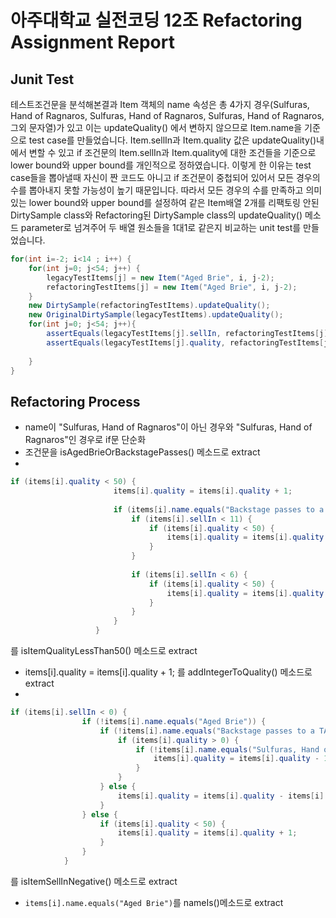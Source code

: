 # 아주대학교 실전코딩 12조 Refactoring Assignment Report
## Junit Test 
테스트조건문을 분석해본결과 Item 객체의 name 속성은 총 4가지 경우(Sulfuras, Hand of Ragnaros, Sulfuras, Hand of Ragnaros, Sulfuras, Hand of Ragnaros, 그외 문자열)가 있고 
이는 updateQuality() 에서 변하지 않으므로 Item.name을 기준으로 test case를 만들었습니다. Item.sellIn과 Item.quality 값은 updateQuality()내에서 변할 수 있고 if 조건문의 
Item.sellIn과 Item.quality에 대한 조건들을 기준으로 lower bound와 upper bound를 개인적으로 정하였습니다. 이렇게 한 이유는 test case들을 뽑아낼때 자신이 짠 코드도 아니고
if 조건문이 중첩되어 있어서 모든 경우의 수를 뽑아내지 못할 가능성이 높기 때문입니다. 따라서 모든 경우의 수를 만족하고 의미있는 lower bound와 upper bound를 설정하여 같은 
Item배열 2개를 리팩토링 안된
DirtySample class와 Refactoring된 DirtySample class의 updateQuality() 메소드 parameter로 넘겨주어 두 배열 원소들을 1대1로 같은지 비교하는 unit test를 만들었습니다.
```java 
for(int i=-2; i<14 ; i++) {
    for(int j=0; j<54; j++) {
        legacyTestItems[j] = new Item("Aged Brie", i, j-2);
        refactoringTestItems[j] = new Item("Aged Brie", i, j-2);
    }
    new DirtySample(refactoringTestItems).updateQuality();
    new OriginalDirtySample(legacyTestItems).updateQuality();
    for(int j=0; j<54; j++){
        assertEquals(legacyTestItems[j].sellIn, refactoringTestItems[j].sellIn);
        assertEquals(legacyTestItems[j].quality, refactoringTestItems[j].quality);
       
    }
}
```
##  Refactoring Process
- name이 "Sulfuras, Hand of Ragnaros"이 아닌 경우와 "Sulfuras, Hand of Ragnaros"인 경우로 if문 단순화
- 조건문을 isAgedBrieOrBackstagePasses() 메소드로 extract 
- 
```java
if (items[i].quality < 50) {
                       items[i].quality = items[i].quality + 1;
   
                       if (items[i].name.equals("Backstage passes to a TAFKAL80ETC concert")) {
                           if (items[i].sellIn < 11) {
                               if (items[i].quality < 50) {
                                   items[i].quality = items[i].quality + 1;
                               }
                           }
   
                           if (items[i].sellIn < 6) {
                               if (items[i].quality < 50) {
                                   items[i].quality = items[i].quality + 1;
                               }
                           }
                       }
                   }
```
를 isItemQualityLessThan50() 메소드로 extract

- items[i].quality = items[i].quality + 1; 를 addIntegerToQuality() 메소드로 extract
-
```java 
if (items[i].sellIn < 0) {
                if (!items[i].name.equals("Aged Brie")) {
                    if (!items[i].name.equals("Backstage passes to a TAFKAL80ETC concert")) {
                        if (items[i].quality > 0) {
                            if (!items[i].name.equals("Sulfuras, Hand of Ragnaros")) {
                                items[i].quality = items[i].quality - 1;
                            }
                        }
                    } else {
                        items[i].quality = items[i].quality - items[i].quality;
                    }
                } else {
                    if (items[i].quality < 50) {
                        items[i].quality = items[i].quality + 1;
                    }
                }
            }
```
를 isItemSellInNegative() 메소드로 extract

- `items[i].name.equals("Aged Brie")`를 nameIs()메소드로 extract


